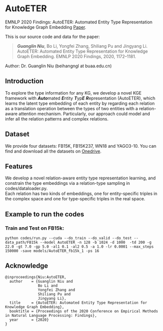 # AutoETER
EMNLP 2020 Findings: AutoETER: Automated Entity Type Representation for Knowledge Graph Embedding [Paper](https://www.aclweb.org/anthology/2020.findings-emnlp.105.pdf).

This is our source code and data for the paper:
>***Guanglin Niu***, Bo Li, Yongfei Zhang, Shiliang Pu and Jingyang Li. AutoETER: Automated Entity Type Representation for Knowledge Graph Embedding. EMNLP 2020 Findings, 2020, 1172–1181.

Author: Dr. Guanglin Niu (beihangngl at buaa.edu.cn)

## Introduction
To explore the type information for any KG, we develop a novel KGE framework with ***Auto***mated ***E***ntity ***T***yp***E*** ***R***epresentation (AutoETER), which learns the latent type embedding of each entity by regarding each relation as a translation operation between the types of two entities with a relation-aware attention mechanism. Particularly, our approach could model and infer all the relation patterns and complex relations. 

## Dataset
We provide four datasets: FB15K, FB15K237, WN18 and YAGO3-10. You can find and download all the datasets on [Onedrive](https://1drv.ms/u/s!AjhjEjaTE0SbbceogcmdwSu9ME?e=zfw6sN).

## Features
We develop a novel relation-aware entity type representation learning, and constrain the type embeddings via a relation-type sampling in codes/dataloader.py.
<br/>Each relation has two kinds of embeddings, one for entity-specific triples in the complex space and one for type-specific triples in the real space.

## Example to run the codes
### Train and Test on FB15k: 
    python codes/run.py --cuda --do_train --do_valid --do_test --data_path/FB15k --model AutoETER -n 128 -b 1024 -d 1000  -td 200 -g 22.0 -gt 7.0 -gp 5.0 -al1 0.1 -al2 0.5 -a 1.0 -lr 0.0001 --max_steps 150000 -save models/AutoETER_fb15k_1 -ps 16
    
## Acknowledge
    @inproceedings{Niu:AutoETER,
      author    = {Guanglin Niu and
                   Bo Li and
                   Yongfei Zhang and
                   Shiliang Pu and
                   Jingyang Li},
      title     = {AutoETER: Automated Entity Type Representation for Knowledge Graph Embedding},
      booktitle = {Proceedings of the 2020 Conference on Empirical Methods in Natural Language Processing: Findings},
      year      = {2020}
    }
